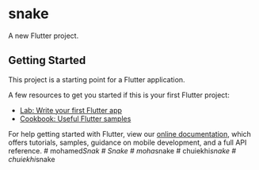 # snake

A new Flutter project.

## Getting Started

This project is a starting point for a Flutter application.

A few resources to get you started if this is your first Flutter project:

- [Lab: Write your first Flutter app](https://flutter.dev/docs/get-started/codelab)
- [Cookbook: Useful Flutter samples](https://flutter.dev/docs/cookbook)

For help getting started with Flutter, view our
[online documentation](https://flutter.dev/docs), which offers tutorials,
samples, guidance on mobile development, and a full API reference.
#   m o h a m e d _ S n a k  
 #   S n a k e  
 #   m o h a _ s n a k e  
 #   c h u i e k h i _ s n a k e  
 #   c h u i e k h i _ s n a k e  
 